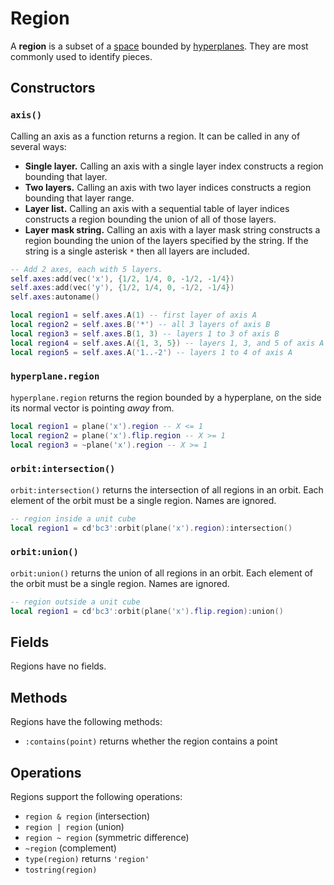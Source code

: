 # Region

A **region** is a subset of a [space](space.md) bounded by [hyperplanes](hyperplane.md). They are most commonly used to identify pieces.

## Constructors

### `axis()`

Calling an axis as a function returns a region. It can be called in any of several ways:

- **Single layer.** Calling an axis with a single layer index constructs a region bounding that layer.
- **Two layers.** Calling an axis with two layer indices constructs a region bounding that layer range.
- **Layer list.** Calling an axis with a sequential table of layer indices constructs a region bounding the union of all of those layers.
- **Layer mask string.** Calling an axis with a layer mask string constructs a region bounding the union of the layers specified by the string. If the string is a single asterisk `*` then all layers are included.

```lua title="Examples using axis()"
-- Add 2 axes, each with 5 layers.
self.axes:add(vec('x'), {1/2, 1/4, 0, -1/2, -1/4})
self.axes:add(vec('y'), {1/2, 1/4, 0, -1/2, -1/4})
self.axes:autoname()

local region1 = self.axes.A(1) -- first layer of axis A
local region2 = self.axes.B('*') -- all 3 layers of axis B
local region3 = self.axes.B(1, 3) -- layers 1 to 3 of axis B
local region4 = self.axes.A({1, 3, 5}) -- layers 1, 3, and 5 of axis A
local region5 = self.axes.A('1..-2') -- layers 1 to 4 of axis A
```

### `hyperplane.region`

`hyperplane.region` returns the region bounded by a hyperplane, on the side its normal vector is pointing _away_ from.

```lua title="Examples of hyperplane.region"
local region1 = plane('x').region -- X <= 1
local region2 = plane('x').flip.region -- X >= 1
local region3 = ~plane('x').region -- X >= 1
```

### `orbit:intersection()`

`orbit:intersection()` returns the intersection of all regions in an orbit. Each element of the orbit must be a single region. Names are ignored.

```lua title="Examples of orbit:intersection()"
-- region inside a unit cube
local region1 = cd'bc3':orbit(plane('x').region):intersection()
```

### `orbit:union()`

`orbit:union()` returns the union of all regions in an orbit. Each element of the orbit must be a single region. Names are ignored.

```lua title="Examples of orbit:union()"
-- region outside a unit cube
local region1 = cd'bc3':orbit(plane('x').flip.region):union()
```

## Fields

Regions have no fields.

## Methods

Regions have the following methods:

- `:contains(point)` returns whether the region contains a point

## Operations

Regions support the following operations:

- `region & region` (intersection)
- `region | region` (union)
- `region ~ region` (symmetric difference)
- `~region` (complement)
- `type(region)` returns `'region'`
- `tostring(region)`
